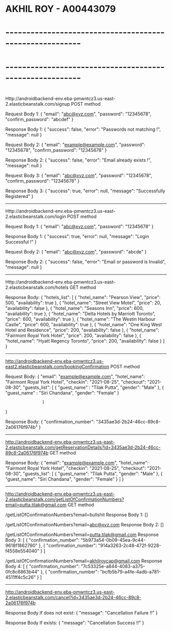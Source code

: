 # AKHIL ROY - A00443079
# 
# -------------------------------------------------------- 
# --------------------------------------------------------
#
Http://androidbackend-env.eba-pmwntcz3.us-east-2.elasticbeanstalk.com/signup
POST method

Request Body 1:
{
    "email": "abc@xyz.com",
    "password": "12345678",
    "confirm_password": "abcdef"
}

Response Body 1:
{
    "success": false,
    "error": "Passwords not matching !",
    "message": null
}



Request Body 2:
{
    "email": "example@example.com",
    "password": "12345678",
    "confirm_password": "12345678"
}

Response Body 2:
{
    "success": false,
    "error": "Email already exists !",
    "message": null
}

Request Body 3:
{
    "email": "abc@xyz.com",
    "password": "12345678",
    "confirm_password": "12345678"
}

Response Body 3:
{
    "success": true,
    "error": null,
    "message": "Successfully Registered"
}
_________________________________________________________________________________________________
Http://androidbackend-env.eba-pmwntcz3.us-east-2.elasticbeanstalk.com/login
POST method

Request Body 1:
{
    "email": "abc@xyz.com",
    "password": "12345678"
}

Response Body 1:
{
    "success": true,
    "error": null,
    "message": "Login Successful !"
}




Request Body 2:
{
    "email": "abc@xyz.com",
    "password": "abcde"
}

Response Body 2:
{
    "success": false,
    "error": "Email or password is Invalid",
    "message": null
}

_________________________________________________________________________________________________
Http://androidbackend-env.eba-pmwntcz3.us-east-2.elasticbeanstalk.com/hotels
GET method


Response Body:
{
    "hotels_list": [
        {
            "hotel_name": "Pearson View",
            "price": 500,
            "availability": true
        },
        {
            "hotel_name": "Street View Motel",
            "price": 20,
            "availability": false
        },
        {
            "hotel_name": "Seasons Inn",
            "price": 600,
            "availability": true
        },
        {
            "hotel_name": "Delta Hotels by Marriott Toronto",
            "price": 600,
            "availability": true
        },
        {
            "hotel_name": "The Westin Harbour Castle",
            "price": 600,
            "availability": true
        },
        {
            "hotel_name": "One King West Hotel and Residence",
            "price": 200,
            "availability": false
        },
        {
            "hotel_name": "Fairmont Royal York Hotel",
            "price": 200,
            "availability": false
        },
        {
            "hotel_name": "Hyatt Regency Toronto",
            "price": 200,
            "availability": false
        }
    ]
}
_________________________________________________________________________________________________
http://androidbackend-env.eba-pmwntcz3.us-east2.elasticbeanstalk.com/bookingConfirmation
POST method

Request Body:
{ 
    "email": "example@example.com",
    "hotel_name": "Fairmont Royal York Hotel",
    "checkin": "2021-08-25",
    "checkout": "2021-08-30",
    "guests_list": [
                        { 
                            "guest_name" : "Tilak Putta",
                            "gender": "Male"
                        },
                        { 
                            "guest_name" : "Siri Chandana",
                            "gender": "Female"
                        }
                        
                    ]
}


Response Body:
{
    "confirmation_number": "3435ae3d-2b24-46cc-89c8-2a06176f974b"
}
_________________________________________________________________________________________________
http://androidbackend-env.eba-pmwntcz3.us-east-2.elasticbeanstalk.com/getReservationDetails?id=3435ae3d-2b24-46cc-89c8-2a06176f974b
GET method


Response Body:
{
    "email": "example@example.com",
    "hotel_name": "Fairmont Royal York Hotel",
    "checkin": "2021-08-25",
    "checkout": "2021-08-30",
    "guests_list": [
        {
            "guest_name": "Tilak Putta",
            "gender": "Male"
        },
        {
            "guest_name": "Siri Chandana",
            "gender": "Female"
        }
    ]
}

_________________________________________________________________________________________________

http://androidbackend-env.eba-pmwntcz3.us-east-2.elasticbeanstalk.com/getListOfConfirmationNumbers?email=putta.tilak@gmail.com
GET method

/getListOfConfirmationNumbers?email=bullshit
Response Body 1:
[]

/getListOfConfirmationNumbers?email=abc@xyz.com
Response Body 2:
[]


/getListOfConfirmationNumbers?email=putta.tilak@gmail.com
Response Body 3:
[
    {
        "confirmation_number": "5b973a54-0b09-45ea-9c44-9618f1862790"
    },
    {
        "confirmation_number": "914a3263-2c48-472f-9228-f4558e554040"
    }
]



/getListOfConfirmationNumbers?email=akhilroycap@gmail.com
Response Body 4:
[
    {
        "confirmation_number": "7c53325e-a844-4083-a375-0fc8c6863b44"
    },
    {
        "confirmation_number": "bcfb5b79-a4fe-4adb-a781-4511ff4c5c26"
    }
]
_________________________________________________________________________________________________

http://androidbackend-env.eba-pmwntcz3.us-east-2.elasticbeanstalk.com/cancel?id=3435ae3d-2b24-46cc-89c8-2a06176f974b

Response Body If does not exist:
{
    "message": "Cancellation Failure !!"
}

Response Body If exists:
{
    "message": "Cancellation Success !!"
}
